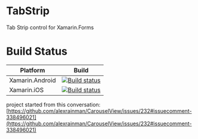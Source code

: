 # TabStrip
Tab Strip control for Xamarin.Forms

# Build Status

| Platform        | Build                                                                                                                                              |
|-----------------|----------------------------------------------------------------------------------------------------------------------------------------------------|
| Xamarin.Android | [![Build status](https://ci.appveyor.com/api/projects/status/d0frm6gffguiclpy?svg=true)](https://ci.appveyor.com/project/ahoefling/tabstrip)       |
| Xamarin.iOS     | [![Build status](https://ci.appveyor.com/api/projects/status/x9oy210ow1xcqnvt?svg=true)](https://ci.appveyor.com/project/ahoefling/tabstrip-3dww3) |


project started from this conversation:
[https://github.com/alexrainman/CarouselView/issues/232#issuecomment-338496021](https://github.com/alexrainman/CarouselView/issues/232#issuecomment-338496021)